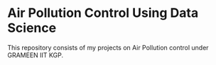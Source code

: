 # Air Pollution Control Using Data Science
This repository consists of my projects on Air Pollution control under GRAMEEN IIT KGP.
